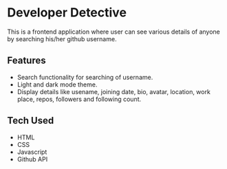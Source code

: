 # Developer Detective
This is a frontend application where user can see various details of anyone by searching his/her github username.
## Features
- Search functionality for searching of username.
- Light and dark mode theme.
- Display details like usename, joining date, bio, avatar, location, work place, repos, followers and following count.
## Tech Used
- HTML
- CSS
- Javascript
- Github API
